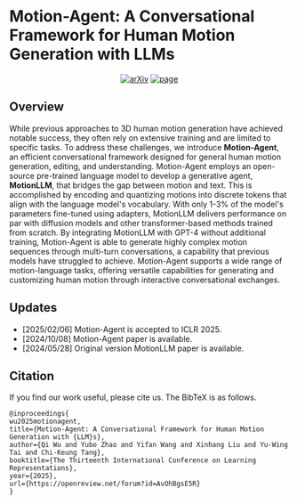 # Motion-Agent: A Conversational Framework for Human Motion Generation with LLMs

<p align="center">
    <a href="https://arxiv.org/abs/2405.17013"><img alt='arXiv' src="https://img.shields.io/badge/arXiv-2405.17013-b31b1b.svg"></a>
    <a href="https://knoxzhao.github.io/Motion-Agent/"><img alt='page' src="https://img.shields.io/badge/Project-Page-orange"></a>
  </p>

## Overview

While previous approaches to 3D human motion generation have achieved notable success, they often rely on extensive training and are limited to specific tasks. To address these challenges, we introduce **Motion-Agent**, an efficient conversational framework designed for general human motion generation, editing, and understanding. Motion-Agent employs an open-source pre-trained language model to develop a generative agent, **MotionLLM**, that bridges the gap between motion and text. This is accomplished by encoding and quantizing motions into discrete tokens that align with the language model's vocabulary. With only 1-3\% of the model's parameters fine-tuned using adapters, MotionLLM delivers performance on par with diffusion models and other transformer-based methods trained from scratch. By integrating MotionLLM with GPT-4 without additional training, Motion-Agent is able to generate highly complex motion sequences through multi-turn conversations, a capability that previous models have struggled to achieve. Motion-Agent supports a wide range of motion-language tasks, offering versatile capabilities for generating and customizing human motion through interactive conversational exchanges.

## Updates

- [2025/02/06] Motion-Agent is accepted to ICLR 2025.
- [2024/10/08] Motion-Agent paper is available.
- [2024/05/28] Original version MotionLLM paper is available.

## Citation
If you find our work useful, please cite us. The BibTeX is as follows.
```
@inproceedings{
wu2025motionagent,
title={Motion-Agent: A Conversational Framework for Human Motion Generation with {LLM}s},
author={Qi Wu and Yubo Zhao and Yifan Wang and Xinhang Liu and Yu-Wing Tai and Chi-Keung Tang},
booktitle={The Thirteenth International Conference on Learning Representations},
year={2025},
url={https://openreview.net/forum?id=AvOhBgsE5R}
}


